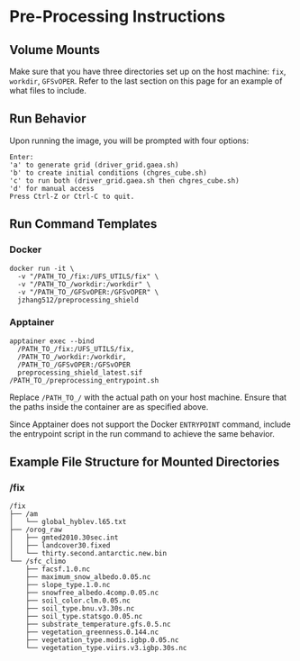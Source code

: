 # Pre-Processing Instructions

## Volume Mounts
Make sure that you have three directories set up on the host machine: `fix`, `workdir`, `GFSvOPER`. Refer to the last section on this page for an example of what files to include.

## Run Behavior
Upon running the image, you will be prompted with four options: 
```
Enter:
'a' to generate grid (driver_grid.gaea.sh)
'b' to create initial conditions (chgres_cube.sh)
'c' to run both (driver_grid.gaea.sh then chgres_cube.sh)
'd' for manual access
Press Ctrl-Z or Ctrl-C to quit.
```

## Run Command Templates
### Docker
```
docker run -it \
  -v "/PATH_TO_/fix:/UFS_UTILS/fix" \
  -v "/PATH_TO_/workdir:/workdir" \
  -v "/PATH_TO_/GFSvOPER:/GFSvOPER" \
  jzhang512/preprocessing_shield
```
### Apptainer 
```
apptainer exec --bind
  /PATH_TO_/fix:/UFS_UTILS/fix,
  /PATH_TO_/workdir:/workdir,
  /PATH_TO_/GFSvOPER:/GFSvOPER
  preprocessing_shield_latest.sif /PATH_TO_/preprocessing_entrypoint.sh
```

Replace `/PATH_TO_/` with the actual path on your host machine. Ensure that the paths inside the container are as specified above. 

Since Apptainer does not support the Docker `ENTRYPOINT` command, include the entrypoint script in the run command to achieve the same behavior.

## Example File Structure for Mounted Directories

### /fix
```
/fix
├── /am
│   └── global_hyblev.l65.txt
├── /orog_raw
│   ├── gmted2010.30sec.int
│   ├── landcover30.fixed
│   └── thirty.second.antarctic.new.bin
└── /sfc_climo
    ├── facsf.1.0.nc
    ├── maximum_snow_albedo.0.05.nc
    ├── slope_type.1.0.nc
    ├── snowfree_albedo.4comp.0.05.nc
    ├── soil_color.clm.0.05.nc
    ├── soil_type.bnu.v3.30s.nc
    ├── soil_type.statsgo.0.05.nc
    ├── substrate_temperature.gfs.0.5.nc
    ├── vegetation_greenness.0.144.nc
    ├── vegetation_type.modis.igbp.0.05.nc
    └── vegetation_type.viirs.v3.igbp.30s.nc
```

